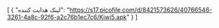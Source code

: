 [
  {
    "لینک هدایت کننده": "https://s17.picofile.com/d/8421573626/40766546-3261-4a8c-92f6-a2c76b1ec7c6/Kiwi5.apk"
  }
]
